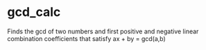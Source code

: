 # gcd_calc
Finds the gcd of two numbers and first positive and negative linear combination coefficients that satisfy ax + by = gcd(a,b)
